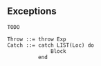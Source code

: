 ## Exceptions

`TODO`

```ceu
Throw ::= throw Exp
Catch ::= catch LIST(Loc) do
              Block
          end
```
